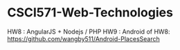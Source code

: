 # CSCI571-Web-Technologies
HW8 : AngularJS + Nodejs / PHP
HW9 : Android of HW8: https://github.com/wangby511/Android-PlacesSearch
